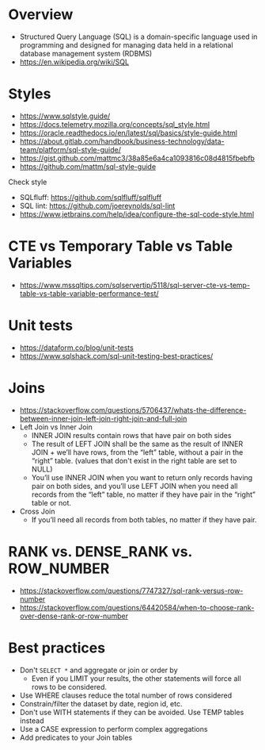 # Overview

- Structured Query Language (SQL) is a domain-specific language used in
  programming and designed for managing data held in a relational
  database management system (RDBMS)
- https://en.wikipedia.org/wiki/SQL

# Styles

- https://www.sqlstyle.guide/
- https://docs.telemetry.mozilla.org/concepts/sql_style.html
- https://oracle.readthedocs.io/en/latest/sql/basics/style-guide.html
- https://about.gitlab.com/handbook/business-technology/data-team/platform/sql-style-guide/
- https://gist.github.com/mattmc3/38a85e6a4ca1093816c08d4815fbebfb
- https://github.com/mattm/sql-style-guide

Check style

- SQLfluff: https://github.com/sqlfluff/sqlfluff
- SQL lint: https://github.com/joereynolds/sql-lint
- https://www.jetbrains.com/help/idea/configure-the-sql-code-style.html

# CTE vs Temporary Table vs Table Variables

- https://www.mssqltips.com/sqlservertip/5118/sql-server-cte-vs-temp-table-vs-table-variable-performance-test/

# Unit tests

- https://dataform.co/blog/unit-tests
- https://www.sqlshack.com/sql-unit-testing-best-practices/

# Joins

- https://stackoverflow.com/questions/5706437/whats-the-difference-between-inner-join-left-join-right-join-and-full-join
- Left Join vs Inner Join
    + INNER JOIN results contain rows that have pair on both sides
    + The result of LEFT JOIN shall be the same as the result of INNER
      JOIN + we’ll have rows, from the “left” table, without a pair in
      the “right” table. (values that don't exist in the right table are
      set to NULL)
    + You’ll use INNER JOIN when you want to return only records having
      pair on both sides, and you’ll use LEFT JOIN when you need all
      records from the “left” table, no matter if they have pair in the
      “right” table or not.
- Cross Join
    + If you’ll need all records from both tables, no matter if they
      have pair.

# RANK vs. DENSE_RANK vs. ROW_NUMBER

- https://stackoverflow.com/questions/7747327/sql-rank-versus-row-number
- https://stackoverflow.com/questions/64420584/when-to-choose-rank-over-dense-rank-or-row-number

# Best practices

- Don't `SELECT *` and aggregate or join or order by
    + Even if you LIMIT your results, the other statements will force
      all rows to be considered.
- Use WHERE clauses reduce the total number of rows considered
- Constrain/filter the dataset by date, region id, etc.
- Don't use WITH statements if they can be avoided. Use TEMP tables
  instead
- Use a CASE expression to perform complex aggregations
- Add predicates to your Join tables
